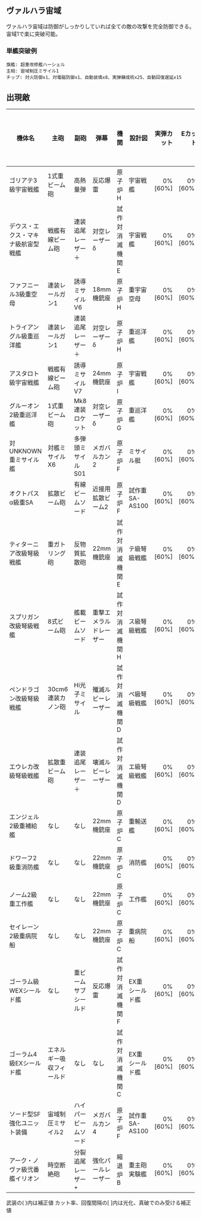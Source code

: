 ## ヴァルハラ宙域

ヴァルハラ宙域は防御がしっかりしていれば全ての敵の攻撃を完全防御できる。
宙域1で楽に突破可能。

### 単艦突破例

```
旗艦: 超重改修艦ハーシェル
主砲: 宙域制圧ミサイル1
チップ: 対火防御x1、対電磁防御x1、自動装填x8、実弾錬成術x25、自動回復遅延x15
```

## 出現敵

<ul class="enemies-list"></ul>

| 機体名                             | 主砲                     | 副砲                 | 弾幕                   | 機関            | 設計図         | 実弾カット | Eカット | 爆風カット | 回避率 | 爆風回避率 | 回復間隔   | 登場ステージ |
|------------------------------------|--------------------------|----------------------|------------------------|-----------------|----------------|-----------:|--------:|-----------:|-------:|-----------:|------------|--------------|
| ゴリアテ3級宇宙戦艦                | 1式重ビーム砲            | 高熱量弾             | 反応爆雷               | 原子炉H         | 宇宙戦艦       |    0%[60%] | 0%[60%] |         0% |     0% |         0% | なし[30秒] | 1            |
| デウス・エクス・マキナ級航宙型戦艦 | 戦艦有線ビーム砲         | 連装追尾レーザー＋   | 対空レーザーδ         | 試作対消滅機関E | 宇宙戦艦       |    0%[60%] | 0%[60%] |         0% |     0% |         0% | なし[30秒] | 1            |
| ファフニール3級重空母              | 連装レールガン1          | 誘導ミサイルV6       | 18mm機銃座             | 原子炉H         | 重宇宙空母     |    0%[60%] | 0%[60%] |         0% |     0% |         0% | なし[30秒] | 1            |
| トライアングル級重巡洋艦           | 連装レールガン1          | 連装追尾レーザー＋   | 対空レーザーδ         | 原子炉H         | 重巡洋艦       |    0%[60%] | 0%[60%] |         0% |     0% |         0% | なし[30秒] | 1            |
| アスタロト級宇宙戦艦               | 戦艦有線ビーム砲         | 誘導ミサイルV7       | 24mm機銃座             | 原子炉I         | 宇宙戦艦       |    0%[60%] | 0%[60%] |         0% |     0% |         0% | なし[30秒] | 1            |
| グルーオン2級重巡洋艦              | 1式重ビーム砲            | Mk8連装ロケット      | 対空レーザーδ         | 原子炉G         | 重巡洋艦       |    0%[60%] | 0%[60%] |         0% |     0% |         0% | なし[30秒] | 1            |
| 対UNKNOWN重ミサイル艦              | 対艦ミサイルX6           | 多弾頭ミサイルS01    | メガバルカン2          | 原子炉F         | ミサイル艇     |    0%[60%] | 0%[60%] |         0% |     0% |         0% | なし[30秒] | 1            |
| オクトパスα級重SA                 | 拡散ビーム砲             | 有線ビームソード     | 近接用拡散ビーム2      | 原子炉F         | 試作重SA-AS100 |    0%[60%] | 0%[60%] |         0% |     0% |         0% | なし[30秒] | 1            |
| ティターニア改級弩級戦艦           | 重ガトリング砲           | 反物質拡散砲         | 22mm機銃座             | 試作対消滅機関E | テ級弩級戦艦   |    0%[60%] | 0%[60%] |         0% |     0% |         0% | なし[30秒] | 1            |
| スプリガン改級弩級戦艦             | 8式ビーム砲              | 艦載ビームソード     | 重撃エメラルドレーザー | 試作対消滅機関H | ス級弩級戦艦   |    0%[60%] | 0%[60%] |         0% |     0% |         0% | なし[30秒] | 1            |
| ペンドラゴン改級弩級戦艦           | 30cm6連装カノン砲        | Hi光子ミサイル       | 殲滅ルビーレーザー     | 試作対消滅機関D | ペ級弩級戦艦   |    0%[60%] | 0%[60%] |         0% |     0% |         0% | なし[30秒] | 1            |
| エウレカ改級弩級戦艦               | 拡散重ビーム砲           | 連装追尾レーザー＋   | 壊滅ルビーレーザー     | 試作対消滅機関D | エ級弩級戦艦   |    0%[60%] | 0%[60%] |         0% |     0% |         0% | なし[30秒] | 1            |
| エンジェル2級重補給艦              | なし                     | なし                 | 22mm機銃座             | 原子炉C         | 重輸送艦       |    0%[60%] | 0%[60%] |         0% |     0% |         0% | なし[30秒] | 1            |
| ドワーフ2級重消防艦                | なし                     | なし                 | 22mm機銃座             | 原子炉C         | 消防艦         |    0%[60%] | 0%[60%] |         0% |     0% |         0% | なし[30秒] | 1            |
| ノーム2級重工作艦                  | なし                     | なし                 | 22mm機銃座             | 原子炉C         | 工作艦         |    0%[60%] | 0%[60%] |         0% |     0% |         0% | なし[30秒] | 1            |
| セイレーン2級重病院船              | なし                     | なし                 | 22mm機銃座             | 原子炉C         | 重病院船       |    0%[60%] | 0%[60%] |         0% |     0% |         0% | 13秒[30秒] | 1            |
| ゴーラム級WEXシールド艦            | なし                     | 重ビームサブシールド | 反応爆雷               | 試作対消滅機関F | EX重シールド艦 |    0%[60%] | 0%[60%] |         0% |     0% |         0% | なし[30秒] | 1            |
| ゴーラム4級EXシールド艦            | エネルギー吸収フィールド | なし                 | なし                   | 試作対消滅機関C | EX重シールド艦 |    0%[60%] | 0%[60%] |         0% |     0% |         0% | なし[30秒] | 1            |
| ソード型SF強化ユニット装備         | 宙域制圧ミサイル2        | ハイパービームソード | メガバルカン4          | 原子炉F         | 試作重SA-AS100 |    0%[60%] | 0%[60%] |         0% |     0% |         0% | なし[30秒] | 1            |
| アーク・ノヴァ級弐番艦イリオン     | 時空断絶砲               | 分裂追尾レーザー+    | 強化パールレーザー     | 縮退炉B         | 重主砲実験艦   |    0%[60%] | 0%[60%] |         0% |     0% |         0% | 15秒[30秒] | 1ボス        |

武装の( )内は補正値
カット率、回復間隔の[ ]内は光化、真破でのみ受ける補正値
